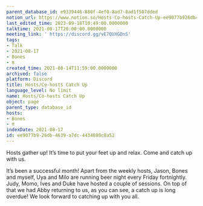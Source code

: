 ```yaml
---
parent_database_id: e9339446-880f-4ef0-8ad7-8ad1f507dded
notion_url: https://www.notion.so/Hosts-Co-hosts-Catch-Up-ee9077b926db4639a7dc4434880c8a52
last_edited_time: 2023-09-18T10:49:00.0000000
talktime: 2021-08-17T20:00:00.0000000
meeting_link: ' https://discord.gg/vE7QUXGDnS'
tags:
- Talk
- 2021-08-17
- Bones
- π
created_time: 2021-08-14T11:59:00.0000000
archived: false
platform: Discord
title: Hosts/Co-hosts Catch Up
language_level: No limit
name: Hosts/Co-hosts Catch Up
object: page
parent_type: database_id
hosts:
- Bones
- π
indexDate: 2021-08-17
id: ee9077b9-26db-4639-a7dc-4434880c8a52
---
```









Hosts gather up! It’s time to put your feet up and relax. Come and catch up with us.

It’s been a successful month! Apart from the weekly hosts, Jason, Bones and myself, Uya and Milo are running beer night every Friday fortnightly. Judy, Momo, Ives and Duke have hosted a couple of sessions. On top of that we had Abby returning to us, as you can see, a catch up is long overdue! We look forward to catching up with you all.

















